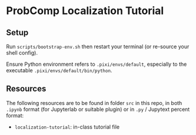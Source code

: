 # ProbComp Localization Tutorial

## Setup

Run `scripts/bootstrap-env.sh` then restart your terminal (or re-source your shell config).

Ensure Python environment refers to `.pixi/envs/default`, especially to the executable `.pixi/envs/default/bin/python`.

## Resources

The following resources are to be found in folder `src` in this repo, in both `.ipynb` format (for Jupyterlab or suitable plugin) or in `.py` / Jupytext percent format:
* `localization-tutorial`: in-class tutorial file
